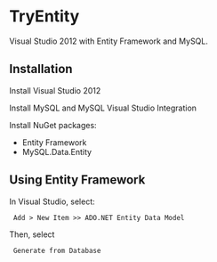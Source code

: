 # TryEntity

Visual Studio 2012 with Entity Framework and MySQL.

## Installation

Install Visual Studio 2012

Install MySQL and MySQL Visual Studio Integration

Install NuGet packages:

- Entity Framework
- MySQL.Data.Entity


## Using Entity Framework

In Visual Studio, select:

     Add > New Item >> ADO.NET Entity Data Model

Then, select

     Generate from Database



